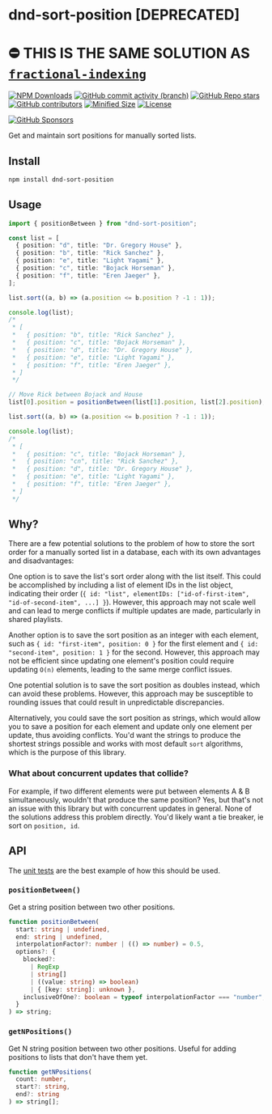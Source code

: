 # dnd-sort-position [DEPRECATED]

# ⛔️ THIS IS THE SAME SOLUTION AS [`fractional-indexing`](https://www.npmjs.com/package/fractional-indexing)

[![NPM Downloads](https://img.shields.io/npm/dw/dnd-sort-position?style=flat&logo=npm)](https://www.npmjs.com/package/dnd-sort-position)
[![GitHub commit activity (branch)](https://img.shields.io/github/commit-activity/m/saiichihashimoto/dnd-sort-position?style=flat&logo=github)](https://github.com/saiichihashimoto/dnd-sort-position/pulls?q=is%3Apr+is%3Aclosed)
[![GitHub Repo stars](https://img.shields.io/github/stars/saiichihashimoto/dnd-sort-position?style=flat&logo=github)](https://github.com/saiichihashimoto/dnd-sort-position/stargazers)
[![GitHub contributors](https://img.shields.io/github/contributors/saiichihashimoto/dnd-sort-position?style=flat&logo=github)](https://github.com/saiichihashimoto/dnd-sort-position/graphs/contributors)
[![Minified Size](https://img.shields.io/bundlephobia/min/dnd-sort-position?style=flat)](https://www.npmjs.com/package/dnd-sort-position?activeTab=code)
[![License](https://img.shields.io/github/license/saiichihashimoto/dnd-sort-position?style=flat)](https://github.com/saiichihashimoto/dnd-sort-position/blob/main/LICENSE)

[![GitHub Sponsors](https://img.shields.io/github/sponsors/saiichihashimoto?style=flat)](https://github.com/sponsors/saiichihashimoto)

Get and maintain sort positions for manually sorted lists.

## Install

```bash
npm install dnd-sort-position
```

## Usage

```typescript
import { positionBetween } from "dnd-sort-position";

const list = [
  { position: "d", title: "Dr. Gregory House" },
  { position: "b", title: "Rick Sanchez" },
  { position: "e", title: "Light Yagami" },
  { position: "c", title: "Bojack Horseman" },
  { position: "f", title: "Eren Jaeger" },
];

list.sort((a, b) => (a.position <= b.position ? -1 : 1));

console.log(list);
/*
 * [
 *   { position: "b", title: "Rick Sanchez" },
 *   { position: "c", title: "Bojack Horseman" },
 *   { position: "d", title: "Dr. Gregory House" },
 *   { position: "e", title: "Light Yagami" },
 *   { position: "f", title: "Eren Jaeger" },
 * ]
 */

// Move Rick between Bojack and House
list[0].position = positionBetween(list[1].position, list[2].position);

list.sort((a, b) => (a.position <= b.position ? -1 : 1));

console.log(list);
/*
 * [
 *   { position: "c", title: "Bojack Horseman" },
 *   { position: "cn", title: "Rick Sanchez" },
 *   { position: "d", title: "Dr. Gregory House" },
 *   { position: "e", title: "Light Yagami" },
 *   { position: "f", title: "Eren Jaeger" },
 * ]
 */
```

## Why?

There are a few potential solutions to the problem of how to store the sort order for a manually sorted list in a database, each with its own advantages and disadvantages:

One option is to save the list's sort order along with the list itself. This could be accomplished by including a list of element IDs in the list object, indicating their order (`{ id: "list", elementIDs: ["id-of-first-item", "id-of-second-item", ...] }`). However, this approach may not scale well and can lead to merge conflicts if multiple updates are made, particularly in shared playlists.

Another option is to save the sort position as an integer with each element, such as `{ id: "first-item", position: 0 }` for the first element and `{ id: "second-item", position: 1 }` for the second. However, this approach may not be efficient since updating one element's position could require updating `O(n)` elements, leading to the same merge conflict issues.

One potential solution is to save the sort position as doubles instead, which can avoid these problems. However, this approach may be susceptible to rounding issues that could result in unpredictable discrepancies.

Alternatively, you could save the sort position as strings, which would allow you to save a position for each element and update only one element per update, thus avoiding conflicts. You'd want the strings to produce the shortest strings possible and works with most default `sort` algorithms, which is the purpose of this library.

### What about concurrent updates that collide?

For example, if two different elements were put between elements A & B simultaneously, wouldn't that produce the same position? Yes, but that's not an issue with this library but with concurrent updates in general. None of the solutions address this problem directly. You'd likely want a tie breaker, ie sort on `position, id`.

## API

The [unit tests](https://github.com/saiichihashimoto/dnd-sort-position/blob/main/src/index.test.ts) are the best example of how this should be used.

### `positionBetween()`

Get a string position between two other positions.

```typescript
function positionBetween(
  start: string | undefined,
  end: string | undefined,
  interpolationFactor?: number | (() => number) = 0.5,
  options?: {
    blocked?:
      | RegExp
      | string[]
      | ((value: string) => boolean)
      | { [key: string]: unknown },
    inclusiveOfOne?: boolean = typeof interpolationFactor === "number",
  }
) => string;
```

### `getNPositions()`

Get N string position between two other positions. Useful for adding positions to lists that don't have them yet.

```typescript
function getNPositions(
  count: number,
  start?: string,
  end?: string
) => string[];
```
